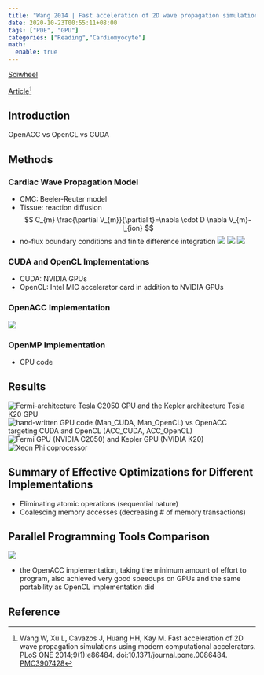 ```yaml
---
title: "Wang 2014 | Fast acceleration of 2D wave propagation simulations using modern computational accelerators"
date: 2020-10-23T00:55:11+08:00
tags: ["PDE", "GPU"]
categories: ["Reading","Cardiomyocyte"]
math:
  enable: true
---
```


[Sciwheel](https://sciwheel.com/work/#/items/3960975)

[Article](https://www.ncbi.nlm.nih.gov/pmc/articles/PMC3907428/)[^Wang2014]

<!--more-->

## Introduction
OpenACC vs OpenCL vs CUDA

## Methods
### Cardiac Wave Propagation Model
* CMC: Beeler-Reuter model
* Tissue: reaction diffusion
$$
C_{m} \frac{\partial V_{m}}{\partial t}=\nabla \cdot D \nabla V_{m}-I_{ion}
$$
* no-flux boundary conditions and finite difference integration
![](https://journals.plos.org/plosone/article/figure/image?size=large&id=10.1371/journal.pone.0086484.g001)
![](https://journals.plos.org/plosone/article/figure/image?size=large&id=10.1371/journal.pone.0086484.g002)
![](https://journals.plos.org/plosone/article/figure/image?size=large&id=10.1371/journal.pone.0086484.g003)
### CUDA and OpenCL Implementations
* CUDA: NVIDIA GPUs
* OpenCL: Intel MIC accelerator card in addition to NVIDIA GPUs

### OpenACC Implementation
![](https://journals.plos.org/plosone/article/figure/image?size=large&id=10.1371/journal.pone.0086484.g004)

### OpenMP Implementation
* CPU code

## Results
![](https://journals.plos.org/plosone/article/figure/image?size=large&id=10.1371/journal.pone.0086484.g005 "Fermi-architecture Tesla C2050 GPU and the Kepler architecture Tesla K20 GPU")
![](https://journals.plos.org/plosone/article/figure/image?size=large&id=10.1371/journal.pone.0086484.g006 "hand-written GPU code (Man_CUDA, Man_OpenCL) vs OpenACC targeting CUDA and OpenCL (ACC_CUDA, ACC_OpenCL)")
![](https://journals.plos.org/plosone/article/figure/image?size=large&id=10.1371/journal.pone.0086484.g007 " Fermi GPU (NVIDIA C2050) and Kepler GPU (NVIDIA K20)")
![](https://journals.plos.org/plosone/article/figure/image?size=large&id=10.1371/journal.pone.0086484.g008 "Xeon Phi coprocessor")

## Summary of Effective Optimizations for Different Implementations
* Eliminating atomic operations (sequential nature)
* Coalescing memory accesses (decreasing # of memory transactions)

## Parallel Programming Tools Comparison
![](https://journals.plos.org/plosone/article/figure/image?size=large&id=10.1371/journal.pone.0086484.t001)
* the OpenACC implementation, taking the minimum amount of effort to program, also achieved very good speedups on GPUs and the same portability as OpenCL implementation did

## Reference
[^Wang2014]: Wang W, Xu L, Cavazos J, Huang HH, Kay M. Fast acceleration of 2D wave propagation simulations using modern computational accelerators. PLoS ONE 2014;9(1):e86484. doi:10.1371/journal.pone.0086484. [PMC3907428](http://www.ncbi.nlm.nih.gov/pmc/articles/PMC3907428)
